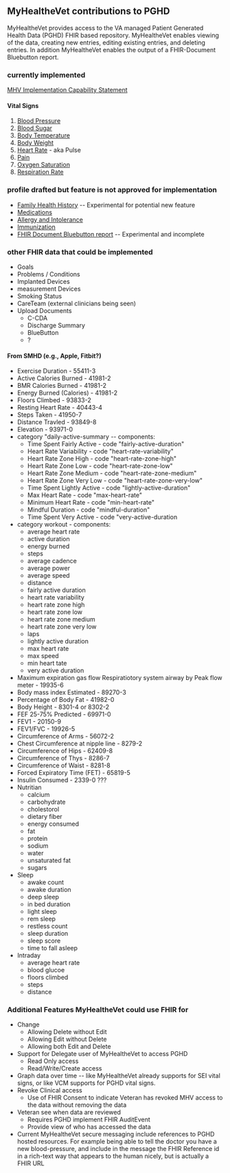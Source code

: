 
## MyHealtheVet contributions to PGHD

MyHealtheVet provides access to the VA managed Patient Generated Health Data (PGHD) FHIR based repository. MyHealtheVet enables viewing of the data, creating new entries, editing existing entries, and deleting entries. In addition MyHealtheVet enables the output of a FHIR-Document Bluebutton report.

### currently implemented

[MHV Implementation Capability Statement](CapabilityStatement-MHVcapabilities.html)

#### Vital Signs
1. [Blood Pressure](StructureDefinition-VA.MHV.bloodPressure.html)
1. [Blood Sugar](StructureDefinition-VA.MHV.bloodSugar.html)
1. [Body Temperature](StructureDefinition-VA.MHV.bodyTemperature.html)
1. [Body Weight](StructureDefinition-VA.MHV.bodyWeight.html)
1. [Heart Rate](StructureDefinition-VA.MHV.heartRate.html) - aka Pulse
1. [Pain](StructureDefinition-VA.MHV.pain.html)
1. [Oxygen Saturation](StructureDefinition-VA.MHV.bloodOxygenSat.html)
1. [Respiration Rate](StructureDefinition-VA.MHV.respirationRate.html)


### profile drafted but feature is not approved for implementation

* [Family Health History](StructureDefinition-VA.MHV.familymemberhistory.html) -- Experimental for potential new feature
* [Medications](StructureDefinition-VA.MHV.medication.html)
* [Allergy and Intolerance](StructureDefinition-VA.MHV.allergy.html)
* [Immunization](StructureDefinition-VA.MHV.immunization.html)
* [FHIR Document Bluebutton report](StructureDefinition-VA.MHV.BlueBundle.html) -- Experimental and incomplete

### other FHIR data that could be implemented

* Goals
* Problems / Conditions
* Implanted Devices
* measurement Devices
* Smoking Status
* CareTeam (external clinicians being seen)
* Upload Documents
  * C-CDA
  * Discharge Summary
  * BlueButton
  * ?

#### From SMHD (e.g., Apple, Fitbit?)
* Exercise Duration - 55411-3
* Active Calories Burned - 41981-2
* BMR Calories Burned - 41981-2
* Energy Burned (Calories) - 41981-2
* Floors Climbed - 93833-2
* Resting Heart Rate - 40443-4
* Steps Taken - 41950-7
* Distance Travled - 93849-8
* Elevation - 93971-0
* category "daily-active-summary -- components:
  * Time Spent Fairly Active - code "fairly-active-duration"
  * Heart Rate Variability - code "heart-rate-variability"
  * Heart Rate Zone High - code "heart-rate-zone-high"
  * Heart Rate Zone Low - code "heart-rate-zone-low"
  * Heart Rate Zone Medium - code "heart-rate-zone-medium"
  * Heart Rate Zone Very Low - code "heart-rate-zone-very-low"
  * Time Spent Lightly Active - code "lightly-active-duration"
  * Max Heart Rate - code "max-heart-rate"
  * Minimum Heart Rate - code "min-heart-rate"
  * Mindful Duration - code "mindful-duration"
  * Time Spent Very Active - code "very-active-duration
* category workout - components:
  * average heart rate
  * active duration
  * energy burned
  * steps
  * average cadence
  * average power
  * average speed
  * distance
  * fairly active duration
  * heart rate variability
  * heart rate zone high
  * heart rate zone low
  * heart rate zone medium
  * heart rate zone very low
  * laps
  * lightly active duration
  * max heart rate
  * max speed
  * min heart tate
  * very active duration
* Maximum expiration gas flow Respiratiotory system airway by Peak flow meter - 19935-6
* Body mass index Estimated - 89270-3
* Percentage of Body Fat - 41982-0
* Body Height - 8301-4 or 8302-2
* FEF 25-75% Predicted - 69971-0
* FEV1 - 20150-9
* FEV1/FVC - 19926-5
* Circumference of Arms - 56072-2
* Chest Circumference at nipple line - 8279-2
* Circumference of Hips - 62409-8
* Circumference of Thys - 8286-7
* Circumference of Waist - 8281-8
* Forced Expiratory Time (FET) - 65819-5
* Insulin Consumed - 2339-0 ???
* Nutritian
  * calcium
  * carbohydrate
  * cholestorol
  * dietary fiber
  * energy consumed
  * fat
  * protein
  * sodium
  * water
  * unsaturated fat
  * sugars
* Sleep
  * awake count
  * awake duration
  * deep sleep
  * in bed duration
  * light sleep
  * rem sleep
  * restless count
  * sleep duration
  * sleep score
  * time to fall asleep
* Intraday 
  * average heart rate
  * blood glucoe
  * floors climbed
  * steps
  * distance


### Additional Features MyHealtheVet could use FHIR for

* Change
  * Allowing Delete without Edit
  * Allowing Edit without Delete
  * Allowing both Edit and Delete
* Support for Delegate user of MyHealtheVet to access PGHD
  * Read Only access
  * Read/Write/Create access
* Graph data over time -- like MyHealtheVet already supports for SEI vital signs, or like VCM supports for PGHD vital signs.
* Revoke Clinical access
  * Use of FHIR Consent to indicate Veteran has revoked MHV access to the data without removing the data
* Veteran see when data are reviewed
  * Requires PGHD implement FHIR AuditEvent
  * Provide view of who has accessed the data
* Current MyHealtheVet secure messaging include references to PGHD hosted resources. For example being able to tell the doctor you have a new blood-pressure, and include in the message the FHIR Reference id in a rich-text way that appears to the human nicely, but is actually a FHIR URL




